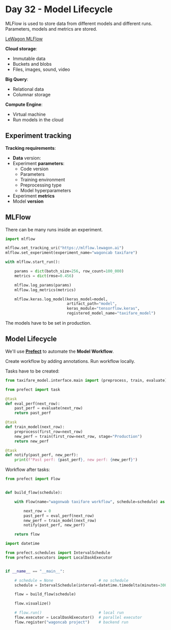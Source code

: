 # Day 32 - Model Lifecycle

MLFlow is used to store data from different models and different runs.
Parameters, models and metrics are stored.

[LeWagon MLFlow](https://mlflow.lewagon.ai/)

**Cloud storage**:

- Immutable data
- Buckets and blobs
- Files, images, sound, video

**Big Query**:

- Relational data
- Columnar storage

**Compute Engine**:

- Virtual machine
- Run models in the cloud

## Experiment tracking

**Tracking requirements**:

- **Data** version:
- Experiment **parameters**:
  - Code version
  - Parameters
  - Training environment
  - Preprocessing type
  - Model hyperparameters
- Experiment **metrics**
- Model **version**

## MLFlow

There can be many runs inside an experiment.

```python
import mlflow

mlflow.set_tracking_uri("https://mlflow.lewagon.ai")
mlflow.set_experiment(experiment_name="wagoncab taxifare")
```

```python
with mlflow.start_run():

    params = dict(batch_size=256, row_count=100_000)
    metrics = dict(rmse=0.456)

    mlflow.log_params(params)
    mlflow.log_metrics(metrics)

    mlflow.keras.log_model(keras_model=model,
                           artifact_path="model",
                           keras_module="tensorflow.keras",
                           registered_model_name="taxifare_model")
```

The models have to be set in production.

## Model Lifecycle

We'll use [**Prefect**](https://docs-v1.prefect.io/) to automate the **Model Workflow**.

Create workflow by adding annotations.
Run workflow locally.

Tasks have to be created:

```python
from taxifare_model.interface.main import (preprocess, train, evaluate)

from prefect import task

@task
def eval_perf(next_row):
    past_perf = evaluate(next_row)
    return past_perf

@task
def train_model(next_row):
    preprocess(first_row=next_row)
    new_perf = train(first_row=next_row, stage="Production")
    return new_perf

@task
def notify(past_perf, new_perf):
    print(f"Past perf: {past_perf}, new perf: {new_perf}")
```

Workflow after tasks:

```python
from prefect import Flow


def build_flow(schedule):

    with Flow(name="wagonwab taxifare workflow", schedule=schedule) as flow:

        next_row = 0
        past_perf = eval_perf(next_row)
        new_perf = train_model(next_row)
        notify(past_perf, new_perf)

    return flow
```

```python
import datetime

from prefect.schedules import IntervalSchedule
from prefect.executors import LocalDaskExecutor


if __name__ == "__main__":

    # schedule = None                    # no schedule
    schedule = IntervalSchedule(interval=datetime.timedelta(minutes=300))

    flow = build_flow(schedule)

    flow.visualize()

    # flow.run()                         # local run
    flow.executor = LocalDaskExecutor()  # parallel executor
    flow.register("wagoncab project")    # backend run
```
